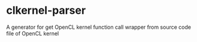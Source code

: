 # clkernel-parser
A generator for get OpenCL kernel function call wrapper from source code file of OpenCL kernel
